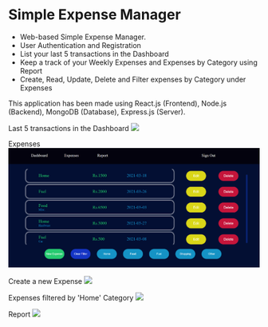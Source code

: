 # Simple Expense Manager

- Web-based Simple Expense Manager. 
- User Authentication and Registration
- List your last 5 transactions in the Dashboard
- Keep a track of your Weekly Expenses and Expenses by Category using Report 
- Create, Read, Update, Delete and Filter expenses by Category under Expenses

This application has been made using React.js (Frontend), Node.js (Backend), MongoDB (Database), Express.js (Server).

Last 5 transactions in the Dashboard
<img src = "https://github.com/hope-scotch/nymble-demo/tree/main/res/ss-2-dashboard.PNG">

Expenses
<img src = "https://github.com/hope-scotch/nymble-demo/blob/main/res/ss-1.PNG">

Create a new Expense
<img src = "https://github.com/hope-scotch/nymble-demo/tree/main/res/ss-4-create.PNG">

Expenses filtered by 'Home' Category
<img src = "https://github.com/hope-scotch/nymble-demo/tree/main/res/ss-3-filter.PNG">

Report
<img src = "https://github.com/hope-scotch/nymble-demo/tree/main/res/ss-1-report.PNG">


